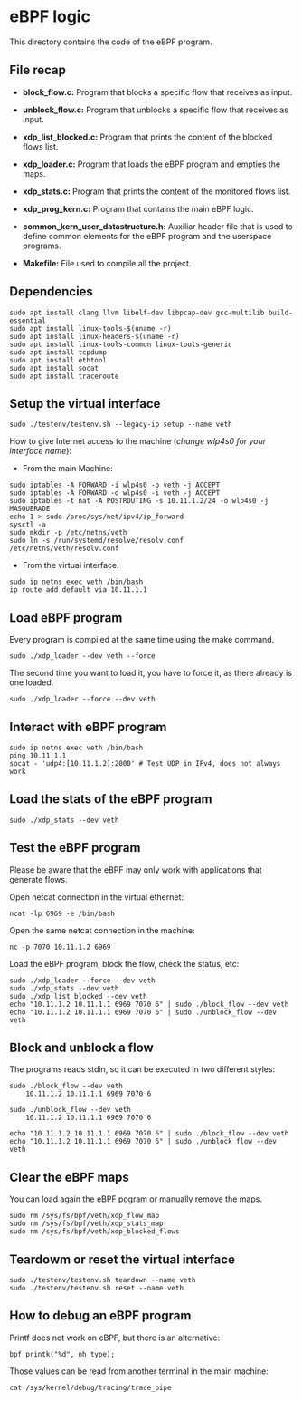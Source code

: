 # eBPF logic

This directory contains the code of the eBPF program.

## File recap
* __block_flow.c:__ Program that blocks a specific flow that receives as input.

* __unblock_flow.c:__ Program that unblocks a specific flow that receives as input.

* __xdp_list_blocked.c:__ Program that prints the content of the blocked flows list.

* __xdp_loader.c:__ Program that loads the eBPF program and empties the maps.

* __xdp_stats.c:__ Program that prints the content of the monitored flows list.

* __xdp_prog_kern.c:__ Program that contains the main eBPF logic.

* __common_kern_user_datastructure.h:__ Auxiliar header file that is used to define common elements for the eBPF program and the userspace programs.

* __Makefile:__ File used to compile all the project.

## Dependencies
```
sudo apt install clang llvm libelf-dev libpcap-dev gcc-multilib build-essential
sudo apt install linux-tools-$(uname -r)
sudo apt install linux-headers-$(uname -r)
sudo apt install linux-tools-common linux-tools-generic
sudo apt install tcpdump
sudo apt install ethtool
sudo apt install socat
sudo apt install traceroute
```

## Setup the virtual interface
```
sudo ./testenv/testenv.sh --legacy-ip setup --name veth
```

How to give Internet access to the machine (*change wlp4s0 for your interface name*):
* From the main Machine:
```
sudo iptables -A FORWARD -i wlp4s0 -o veth -j ACCEPT
sudo iptables -A FORWARD -o wlp4s0 -i veth -j ACCEPT
sudo iptables -t nat -A POSTROUTING -s 10.11.1.2/24 -o wlp4s0 -j MASQUERADE
echo 1 > sudo /proc/sys/net/ipv4/ip_forward
sysctl -a
sudo mkdir -p /etc/netns/veth
sudo ln -s /run/systemd/resolve/resolv.conf /etc/netns/veth/resolv.conf
```

* From the virtual interface:

```
sudo ip netns exec veth /bin/bash
ip route add default via 10.11.1.1
```

## Load eBPF program
Every program is compiled at the same time using the make command.

```
sudo ./xdp_loader --dev veth --force
```

The second time you want to load it, you have to force it, as there already is one loaded.

```
sudo ./xdp_loader --force --dev veth
```

## Interact with eBPF program
```
sudo ip netns exec veth /bin/bash
ping 10.11.1.1
socat - 'udp4:[10.11.1.2]:2000' # Test UDP in IPv4, does not always work
```

## Load the stats of the eBPF program
```
sudo ./xdp_stats --dev veth
```

## Test the eBPF program

Please be aware that the eBPF may only work with applications that generate flows.

Open netcat connection in the virtual ethernet:

```
ncat -lp 6969 -e /bin/bash
```

Open the same netcat connection in the machine:
```
nc -p 7070 10.11.1.2 6969
```

Load the eBPF program, block the flow, check the status, etc:

```
sudo ./xdp_loader --force --dev veth
sudo ./xdp_stats --dev veth
sudo ./xdp_list_blocked --dev veth
echo "10.11.1.2 10.11.1.1 6969 7070 6" | sudo ./block_flow --dev veth
echo "10.11.1.2 10.11.1.1 6969 7070 6" | sudo ./unblock_flow --dev veth
```

## Block and unblock a flow

The programs reads stdin, so it can be executed in two different styles:
```
sudo ./block_flow --dev veth
	10.11.1.2 10.11.1.1 6969 7070 6

sudo ./unblock_flow --dev veth
	10.11.1.2 10.11.1.1 6969 7070 6
```

```
echo "10.11.1.2 10.11.1.1 6969 7070 6" | sudo ./block_flow --dev veth
echo "10.11.1.2 10.11.1.1 6969 7070 6" | sudo ./unblock_flow --dev veth
```

## Clear the eBPF maps
You can load again the eBPF pogram or manually remove the maps.

```
sudo rm /sys/fs/bpf/veth/xdp_flow_map
sudo rm /sys/fs/bpf/veth/xdp_stats_map
sudo rm /sys/fs/bpf/veth/xdp_blocked_flows
```

## Teardowm or reset the virtual interface
```
sudo ./testenv/testenv.sh teardown --name veth
sudo ./testenv/testenv.sh reset --name veth
```

## How to debug an eBPF program
Printf does not work on eBPF, but there is an alternative:
```
bpf_printk("%d", nh_type);
```

Those values can be read from another terminal in the main machine:
```
cat /sys/kernel/debug/tracing/trace_pipe
```
